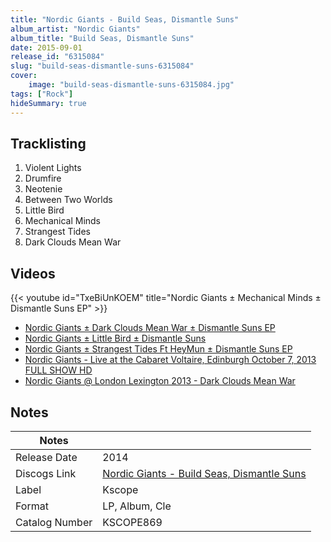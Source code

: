 ```yaml
---
title: "Nordic Giants - Build Seas, Dismantle Suns"
album_artist: "Nordic Giants"
album_title: "Build Seas, Dismantle Suns"
date: 2015-09-01
release_id: "6315084"
slug: "build-seas-dismantle-suns-6315084"
cover:
    image: "build-seas-dismantle-suns-6315084.jpg"
tags: ["Rock"]
hideSummary: true
---
```


## Tracklisting
1. Violent Lights
2. Drumfire
3. Neotenie
4. Between Two Worlds
5. Little Bird
6. Mechanical Minds
7. Strangest Tides
8. Dark Clouds Mean War

## Videos
{{< youtube id="TxeBiUnKOEM" title="Nordic Giants ± Mechanical Minds ± Dismantle Suns EP" >}}
- [Nordic Giants ± Dark Clouds Mean War ± Dismantle Suns EP](https://www.youtube.com/watch?v=eO5KM3BlOa4)
- [Nordic Giants ± Little Bird ± Dismantle Suns](https://www.youtube.com/watch?v=lRf7YNeUh18)
- [Nordic Giants ± Strangest Tides Ft HeyMun ± Dismantle Suns EP](https://www.youtube.com/watch?v=5XLoMwelcec)
- [Nordic Giants - Live at the Cabaret Voltaire, Edinburgh October 7, 2013 FULL SHOW HD](https://www.youtube.com/watch?v=VBkcCv9pzsA)
- [Nordic Giants @ London Lexington 2013 - Dark Clouds Mean War](https://www.youtube.com/watch?v=fCqAjnaluNg)

## Notes

| Notes          |             |
| ---------------| ----------- |
| Release Date   | 2014 |
| Discogs Link   | [Nordic Giants - Build Seas, Dismantle Suns](https://www.discogs.com/release/6315084) |
| Label          | Kscope |
| Format         | LP, Album, Cle |
| Catalog Number | KSCOPE869 |


